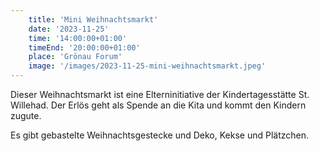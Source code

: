 ```yaml
---
    title: 'Mini Weihnachtsmarkt'
    date: '2023-11-25'
    time: '14:00:00+01:00'
    timeEnd: '20:00:00+01:00'
    place: 'Grönau Forum'
    image: '/images/2023-11-25-mini-weihnachtsmarkt.jpeg'
---
```


Dieser Weihnachtsmarkt ist eine Elterninitiative der Kindertagesstätte St. Willehad.
Der Erlös geht als Spende an die Kita und kommt den Kindern zugute.

Es gibt gebastelte Weihnachtsgestecke und Deko, Kekse und Plätzchen.
